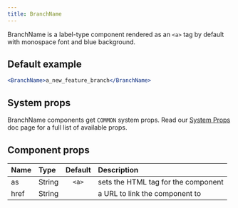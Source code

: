 ```yaml
---
title: BranchName
---
```



BranchName is a label-type component rendered as an `<a>` tag by default with monospace font and blue background.

## Default example

```jsx live live
<BranchName>a_new_feature_branch</BranchName>
```

## System props

BranchName components get `COMMON` system props. Read our [System Props](/components/system-props) doc page for a full list of available props.

## Component props

| Name | Type | Default | Description |
| :- | :- | :-: | :- |
| as | String | `<a>` | sets the HTML tag for the component |
| href | String | | a URL to link the component to |
